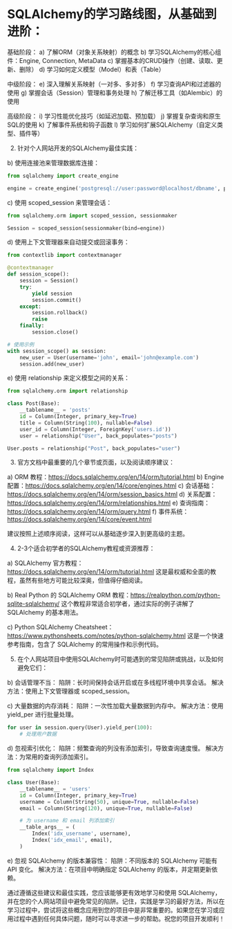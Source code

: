 # SQLAlchemy的学习路线图，从基础到进阶：

基础阶段：
a) 了解ORM（对象关系映射）的概念
b) 学习SQLAlchemy的核心组件：Engine, Connection, MetaData
c) 掌握基本的CRUD操作（创建、读取、更新、删除）
d) 学习如何定义模型（Model）和表（Table）

中级阶段：
e) 深入理解关系映射（一对多、多对多）
f) 学习查询API和过滤器的使用
g) 掌握会话（Session）管理和事务处理
h) 了解迁移工具（如Alembic）的使用

高级阶段：
i) 学习性能优化技巧（如延迟加载、预加载）
j) 掌握复杂查询和原生SQL的使用
k) 了解事件系统和钩子函数
l) 学习如何扩展SQLAlchemy（自定义类型、插件等）

2. 针对个人网站开发的SQLAlchemy最佳实践：

b) 使用连接池来管理数据库连接：
```python
from sqlalchemy import create_engine

engine = create_engine('postgresql://user:password@localhost/dbname', pool_size=10, max_overflow=20)
```

c) 使用 scoped_session 来管理会话：
```python
from sqlalchemy.orm import scoped_session, sessionmaker

Session = scoped_session(sessionmaker(bind=engine))
```

d) 使用上下文管理器来自动提交或回滚事务：
```python
from contextlib import contextmanager

@contextmanager
def session_scope():
    session = Session()
    try:
        yield session
        session.commit()
    except:
        session.rollback()
        raise
    finally:
        session.close()

# 使用示例
with session_scope() as session:
    new_user = User(username='john', email='john@example.com')
    session.add(new_user)
```

e) 使用 relationship 来定义模型之间的关系：
```python
from sqlalchemy.orm import relationship

class Post(Base):
    __tablename__ = 'posts'
    id = Column(Integer, primary_key=True)
    title = Column(String(100), nullable=False)
    user_id = Column(Integer, ForeignKey('users.id'))
    user = relationship("User", back_populates="posts")

User.posts = relationship("Post", back_populates="user")
```

3. 官方文档中最重要的几个章节或页面，以及阅读顺序建议：

a) ORM 教程：https://docs.sqlalchemy.org/en/14/orm/tutorial.html
b) Engine 配置：https://docs.sqlalchemy.org/en/14/core/engines.html
c) 会话基础：https://docs.sqlalchemy.org/en/14/orm/session_basics.html
d) 关系配置：https://docs.sqlalchemy.org/en/14/orm/relationships.html
e) 查询指南：https://docs.sqlalchemy.org/en/14/orm/query.html
f) 事件系统：https://docs.sqlalchemy.org/en/14/core/event.html

建议按照上述顺序阅读，这样可以从基础逐步深入到更高级的主题。

4. 2-3个适合初学者的SQLAlchemy教程或资源推荐：

a) SQLAlchemy 官方教程：https://docs.sqlalchemy.org/en/14/orm/tutorial.html
   这是最权威和全面的教程，虽然有些地方可能比较深奥，但值得仔细阅读。

b) Real Python 的 SQLAlchemy ORM 教程：https://realpython.com/python-sqlite-sqlalchemy/
   这个教程非常适合初学者，通过实际的例子讲解了 SQLAlchemy 的基本用法。

c) Python SQLAlchemy Cheatsheet：https://www.pythonsheets.com/notes/python-sqlalchemy.html
   这是一个快速参考指南，包含了 SQLAlchemy 的常用操作和示例代码。

5. 在个人网站项目中使用SQLAlchemy时可能遇到的常见陷阱或挑战，以及如何避免它们：

b) 会话管理不当：
   陷阱：长时间保持会话开启或在多线程环境中共享会话。
   解决方法：使用上下文管理器或 scoped_session。

c) 大量数据的内存消耗：
   陷阱：一次性加载大量数据到内存中。
   解决方法：使用 yield_per 进行批量处理。

```python
for user in session.query(User).yield_per(100):
    # 处理用户数据
```

d) 忽视索引优化：
   陷阱：频繁查询的列没有添加索引，导致查询速度慢。
   解决方法：为常用的查询列添加索引。

```python
from sqlalchemy import Index

class User(Base):
    __tablename__ = 'users'
    id = Column(Integer, primary_key=True)
    username = Column(String(50), unique=True, nullable=False)
    email = Column(String(120), unique=True, nullable=False)

    # 为 username 和 email 列添加索引
    __table_args__ = (
        Index('idx_username', username),
        Index('idx_email', email),
    )
```

e) 忽视 SQLAlchemy 的版本兼容性：
   陷阱：不同版本的 SQLAlchemy 可能有 API 变化。
   解决方法：在项目中明确指定 SQLAlchemy 的版本，并定期更新依赖。

通过遵循这些建议和最佳实践，您应该能够更有效地学习和使用 SQLAlchemy，并在您的个人网站项目中避免常见的陷阱。记住，实践是学习的最好方法，所以在学习过程中，尝试将这些概念应用到您的项目中是非常重要的。如果您在学习或应用过程中遇到任何具体问题，随时可以寻求进一步的帮助。祝您的项目开发顺利！
